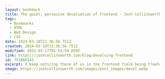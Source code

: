 ```yaml
---
layout: bookmark
title: The quiet, pervasive devaluation of frontend - Josh Collinsworth blog
tags:
  - Bookmarks
  - HTML
  - Web Design
  - CSS
date: 2024-03-10T21:36:56.751Z
created: 2024-03-10T21:36:56.751Z
modified: 2025-03-17T02:53:59.059Z
link: https://joshcollinsworth.com/blog/devaluing-frontend
id: 751866141
excerpt: I keep noticing those of us in the frontend field being treated much the same as nurses, paralegals, and executive assistants. Our work is seen as important, certainly, but just not the same as, or as important as, the “real” work.
image: https://joshcollinsworth.com/images/post_images/deval.webp
---
```

